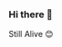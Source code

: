 ### Hi there 👋

Still Alive 😊

<!--
**zhang13pro/zhang13pro** is a ✨ _special_ ✨ repository because its `README.md` (this file) appears on your GitHub profile.

Here are some ideas to get you started:

Still Alive
